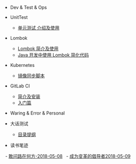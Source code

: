 - Dev & Test & Ops

 - UnitTest

    - [单元测试 介绍及使用](mkdFiles/UnitTesting.md)

  - Lombok

    - [Lombok 简介及使用](lombok/lombok-1.md)
    - [Java 开发中使用 Lombok 简化代码](lombok/lombok-2.md)

  - Kubernetes

    - [镜像同步脚本](kubernetes/sync-scripts.md)

  - GitLab CI

    - [简介及安装](gitlab-ci/gitlab-ci-1.md)
    - [入门篇](gitlab-ci/gitlab-ci-2.md)

- Waring & Error & Personal

 - 大话测试

   - [目录提纲](README.md)

 - 读书笔迹

   - [敢问路在何方-2018-05-08](books/测试简史.md)
   - [成为变革的倡导者2018-05-09](books/变革者.md)
